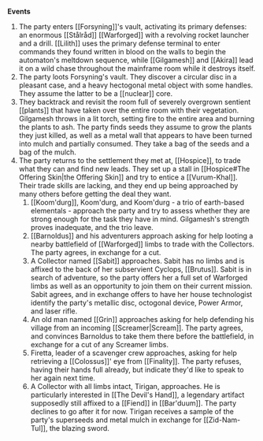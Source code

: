 **Events**
1. The party enters [[Forsyning]]'s vault, activating its primary defenses: an enormous [[Stålråd]] [[Warforged]] with a revolving rocket launcher and a drill. [[Lilith]] uses the primary defense terminal to enter commands they found written in blood on the walls to begin the automaton's meltdown sequence, while [[Gilgamesh]] and [[Akira]] lead it on a wild chase throughout the mainframe room while it destroys itself.
2. The party loots Forsyning's vault. They discover a circular disc in a pleasant case, and a heavy hectogonal metal object with some handles. They assume the latter to be a [[nuclear]] core.
3. They backtrack and revisit the room full of severely overgrown sentient [[plants]] that have taken over the entire room with their vegetation. Gilgamesh throws in a lit torch, setting fire to the entire area and burning the plants to ash. The party finds seeds they assume to grow the plants they just killed, as well as a metal wall that appears to have been turned into mulch and partially consumed. They take a bag of the seeds and a bag of the mulch.
4. The party returns to the settlement they met at, [[Hospice]], to trade what they can and find new leads. They set up a stall in [[Hospice#The Offering Skin|the Offering Skin]] and try to entice a [[Vurum-Khal]]. Their trade skills are lacking, and they end up being approached by many others before getting the deal they want.
	1. [[Koom'durg]], Koom'durg, and Koom'durg - a trio of earth-based elementals - approach the party and try to assess whether they are strong enough for the task they have in mind. Gilgamesh's strength proves inadequate, and the trio leave.
	2. [[Barnoldus]] and his adventurers approach asking for help looting a nearby battlefield of [[Warforged]] limbs to trade with the Collectors. The party agrees, in exchange for a cut.
	3. A Collector named [[Sabit]] approaches. Sabit has no limbs and is affixed to the back of her subservient Cyclops, [[Brutus]]. Sabit is in search of adventure, so the party offers her a full set of Warforged limbs as well as an opportunity to join them on their current mission. Sabit agrees, and in exchange offers to have her house technologist identify the party's metallic disc, octogonal device, Power Armor, and laser rifle.
	4. An old man named [[Grin]] approaches asking for help defending his village from an incoming [[Screamer|Scream]]. The party agrees, and convinces Barnoldus to take them there before the battlefield, in exchange for a cut of any Screamer limbs.
	5. Firetta, leader of a scavenger crew approaches, asking for help retrieving a [[Colossus]]' eye from [[Finality]]. The party refuses, having their hands full already, but indicate they'd like to speak to her again next time.
	6. A Collector with all limbs intact, Tirigan, approaches. He is particularly interested in [[The Devil's Hand]], a legendary artifact supposedly still affixed to a [[Fiend]] in [[Bar'duum]]. The party declines to go after it for now. Tirigan receives a sample of the party's superseeds and metal mulch in exchange for [[Zid-Nam-Tul]], the blazing sword.